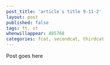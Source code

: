 ```yaml
---
post_title: 'article`s title 9-11-2'
layout: post
published: false
tags: ft, st
whenwillappear: 485768
categories: fcat, secondcat, thirdcat
---
```

Post goes here

